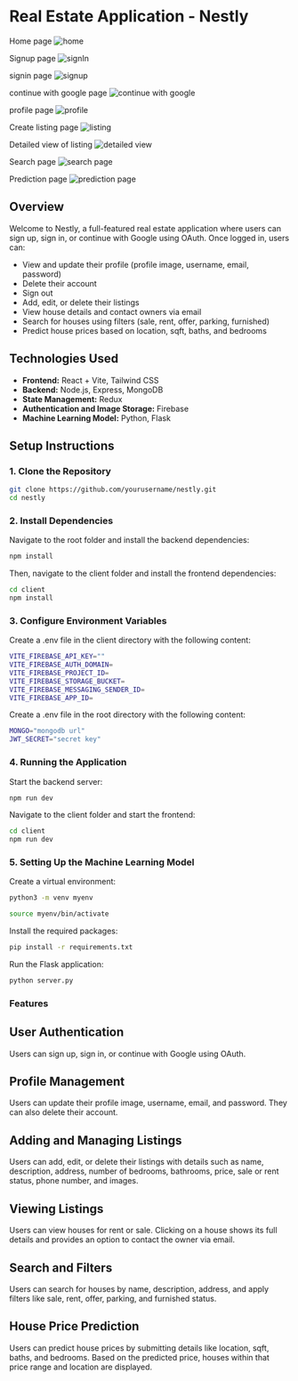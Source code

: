 # Real Estate Application - Nestly
Home page
![home](https://github.com/chandhan12/Nestly-4th-sem-project/blob/master/projectImages/homepage.png)

Signup page
![signIn](https://github.com/chandhan12/Nestly-4th-sem-project/blob/master/projectImages/signup%20page.png)

signin page
![signup](https://github.com/chandhan12/Nestly-4th-sem-project/blob/master/projectImages/signin%20page.png)

continue with google page
![continue with google]()

profile page
![profile](
https://github.com/chandhan12/Nestly-4th-sem-project/blob/master/projectImages/profile%20page.png)

Create listing page
![listing](
https://github.com/chandhan12/Nestly-4th-sem-project/blob/master/projectImages/create%20listing%20page.png)

Detailed view of listing
![detailed view](https://github.com/chandhan12/Nestly-4th-sem-project/blob/master/projectImages/detiled%20view%20of%20listing.png)

Search page
![search page](
https://github.com/chandhan12/Nestly-4th-sem-project/blob/master/projectImages/searcch%20page.png)

Prediction page
![prediction page](https://github.com/chandhan12/Nestly-4th-sem-project/blob/master/projectImages/prediction.png)


## Overview

Welcome to Nestly, a full-featured real estate application where users can sign up, sign in, or continue with Google using OAuth. Once logged in, users can:

- View and update their profile (profile image, username, email, password)
- Delete their account
- Sign out
- Add, edit, or delete their listings
- View house details and contact owners via email
- Search for houses using filters (sale, rent, offer, parking, furnished)
- Predict house prices based on location, sqft, baths, and bedrooms

## Technologies Used

- **Frontend:** React + Vite, Tailwind CSS
- **Backend:** Node.js, Express, MongoDB
- **State Management:** Redux
- **Authentication and Image Storage:** Firebase
- **Machine Learning Model:** Python, Flask

## Setup Instructions

### 1. Clone the Repository

```bash
git clone https://github.com/yourusername/nestly.git
cd nestly
```

### 2. Install Dependencies
Navigate to the root folder and install the backend dependencies:
```bash
npm install
```

Then, navigate to the client folder and install the frontend dependencies:
```bash
cd client
npm install
```
### 3. Configure Environment Variables
Create a .env file in the client directory with the following content:

```bash
VITE_FIREBASE_API_KEY=""
VITE_FIREBASE_AUTH_DOMAIN=
VITE_FIREBASE_PROJECT_ID=
VITE_FIREBASE_STORAGE_BUCKET=
VITE_FIREBASE_MESSAGING_SENDER_ID=
VITE_FIREBASE_APP_ID=
```

Create a .env file in the root directory with the following content:
```bash
MONGO="mongodb url"
JWT_SECRET="secret key"
```

### 4. Running the Application
Start the backend server:
```bash
npm run dev
```

Navigate to the client folder and start the frontend:
```bash
cd client
npm run dev
```
### 5. Setting Up the Machine Learning Model
Create a virtual environment:
```bash
python3 -m venv myenv
```
```bash
source myenv/bin/activate
```

Install the required packages:
```bash
pip install -r requirements.txt
```

Run the Flask application:
```bash
python server.py
```

### Features 
 ## User Authentication
Users can sign up, sign in, or continue with Google using OAuth.


##  Profile Management
Users can update their profile image, username, email, and password. They can also delete their account.


 ## Adding and Managing Listings
Users can add, edit, or delete their listings with details such as name, description, address, number of bedrooms, bathrooms, price, sale or rent status, phone number, and images.


 ## Viewing Listings
Users can view houses for rent or sale. Clicking on a house shows its full details and provides an option to contact the owner via email.


 ## Search and Filters
Users can search for houses by name, description, address, and apply filters like sale, rent, offer, parking, and furnished status.


 ## House Price Prediction
Users can predict house prices by submitting details like location, sqft, baths, and bedrooms. Based on the predicted price, houses within that price range and location are displayed.

